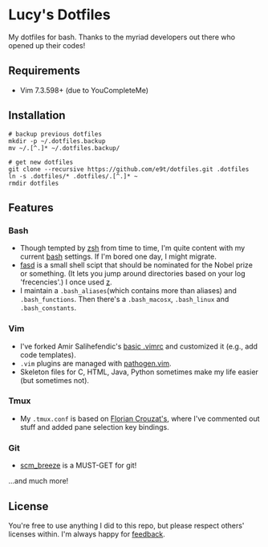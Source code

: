 # Lucy's Dotfiles

My dotfiles for bash.
Thanks to the myriad developers out there who opened up their codes!

## Requirements

- Vim 7.3.598+ (due to YouCompleteMe)

## Installation

```
# backup previous dotfiles
mkdir -p ~/.dotfiles.backup
mv ~/.[^.]* ~/.dotfiles.backup/

# get new dotfiles
git clone --recursive https://github.com/e9t/dotfiles.git .dotfiles
ln -s .dotfiles/* .dotfiles/.[^.]* ~
rmdir dotfiles
```

## Features

### Bash
- Though tempted by [zsh](http://www.zsh.org/) from time to time, I'm quite content with my current [bash](http://www.gnu.org/software/bash/bash.html) settings. If I'm bored one day, I might migrate.
- [fasd](https://github.com/clvv/fasd) is a small shell scipt that should be nominated for the Nobel prize or something. (It lets you jump around directories based on your log 'frecencies'.) I once used [z](https://github.com/rupa/z).
- I maintain a `.bash_aliases`(which contains more than aliases) and `.bash_functions`. Then there's a `.bash_macosx`, `.bash_linux` and `.bash_constants`.

### Vim
- I've forked Amir Salihefendic's [basic .vimrc](https://github.com/amix/vimrc/blob/master/vimrcs/basic.vim) and customized it (e.g., add code templates).
- `.vim` plugins are managed with [pathogen.vim](https://github.com/tpope/vim-pathogen).
- Skeleton files for C, HTML, Java, Python sometimes make my life easier (but sometimes not).

### Tmux
- My `.tmux.conf` is based on [Florian Crouzat's](http://files.floriancrouzat.net/dotfiles/.tmux.conf), where I've commented out stuff and added pane selection key bindings.

### Git
- [scm_breeze](https://github.com/ndbroadbent/scm_breeze) is a MUST-GET for git!

...and much more!

## License
You're free to use anything I did to this repo, but please respect others' licenses within.
I'm always happy for [feedback](http://twitter.com/echojuliett).
